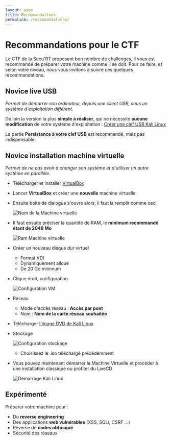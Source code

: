 ```yaml
---
layout: page
title: Recommandations
permalink: /recommandations/
---
```


Recommandations pour le CTF
===========================

Le CTF de la Secu'RT proposant bon nombre de challenges, il vous est recommandé de préparer votre machine comme il se doit. 
Pour ce faire, et selon votre niveau, nous vous invitons à suivre ces quelques recommandations.


Novice live USB
---------------

*Permet de démarrer son ordinateur, depuis une client USB, sous un système d'exploitation différent.*

De loin la version la plus **simple à réaliser**, qui ne nécessite **aucune modification** de votre système d'exploitation : [Créer une clef USB Kali Linux](http://fr.docs.kali.org/installation-fr/kali-linux-sur-usb)

La partie **Persistance à votre clef USB** est recommandé, mais pas indispensable.


Novice installation machine virtuelle
-------------------------------------

*Permet de ne pas avoir à changer son système et d'utiliser un autre système en parallèle.*

* Télécharger et installer [VirtualBox](https://www.virtualbox.org/wiki/Downloads)
* Lancer **VirtualBox** et créer une **nouvelle** machine virtuelle
* Ensuite boite de dialogue s'ouvre alors, il faut la remplir comme ceci

	![Nom de la Machine virtuelle](../assets/recommandations/virtualbox/new-name.png)
* Il faut ensuite préciser la quantité de RAM, le **minimum recommandé étant de 2048 Mo**

	![Ram Machine virtuelle](../assets/recommandations/virtualbox/new-ram.png)

* Créer un nouveau disque dur virtuel
	* Format VDI
	* Dynamiquement alloué
	* De 20 Go minimum

* Clique droit, configuration

	![Configuration VM](../assets/recommandations/virtualbox/vm-conf.png)

* Réseau
	* Mode d'accès réseau : **Accès par pont**
	* Nom : **Nom de la carte réseau souhaitée**

* Télécharger [l'image DVD de Kali Linux](https://www.kali.org/downloads/)
* Stockage

	![Configuration stockage](../assets/recommandations/virtualbox/vm-storage.png)
	* Choisissez le .iso téléchargé précédemment

* Vous pouvez maintenant démarrer la Machine Virtuelle et procéder à une installation classique ou profiter du LiveCD

	![Démarrage Kali Linux](../assets/recommandations/virtualbox/vm-start.png)


Expérimenté
-----------

Préparer votre machine pour : 

* Du **reverse engineering**
* Des applications **web vulnérables** (XSS, SQLi, CSRF ...)
* Reverse de **codes obfusqué**
* Sécurité des réseaux
